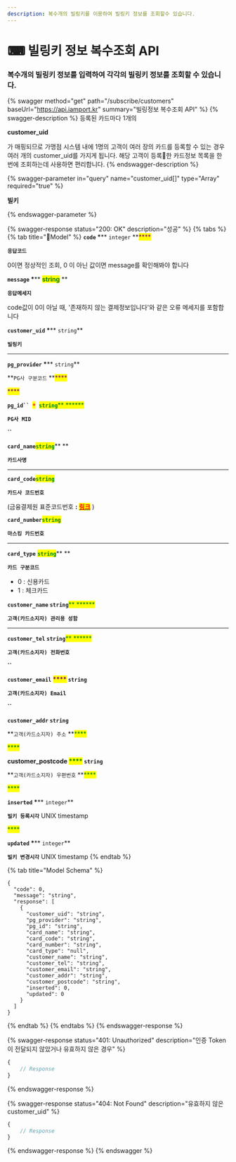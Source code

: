 ```yaml
---
description: 복수개의 빌링키를 이용하여 빌링키 정보를 조회할수 있습니다.
---
```


# ⌨ 빌링키 정보 복수조회 API

### 복수개의 빌링키 정보를 입력하여 각각의 빌링키 정보를 조회할 수 있습니다.

{% swagger method="get" path="/subscribe/customers" baseUrl="https://api.iamport.kr" summary="빌링정보 복수조회 API" %}
{% swagger-description %}
등록된 카드마다 1개의 

**customer_uid**

가 매핑되므로 가맹점 시스템 내에 1명의 고객이 여러 장의 카드를 등록할 수 있는 경우 여러 개의 customer_uid를 가지게 됩니다. 해당 고객이 등록한 카드정보 목록을 한 번에 조회하는데 사용하면 편리합니다.
{% endswagger-description %}

{% swagger-parameter in="query" name="customer_uid[]" type="Array" required="true" %}
<mark style="color:red;">

**빌키**

</mark>
{% endswagger-parameter %}

{% swagger-response status="200: OK" description="성공" %}
{% tabs %}
{% tab title="Model" %}
**`code`  **<mark style="color:red;">**\***</mark>**  **<mark style="color:purple;">**`integer`**</mark><mark style="color:purple;">** **</mark><mark style="color:purple;">****</mark>&#x20;

**`응답코드`**

0이면 정상적인 조회, 0 이 아닌 값이면 message를 확인해봐야 합니다



**`message`  **<mark style="color:red;">**\***</mark>**  **<mark style="color:green;">**string**</mark>** **&#x20;

**`응답메세지`**

code값이 0이 아닐 때, '존재하지 않는 결제정보입니다'와 같은 오류 메세지를 포함합니다



**`customer_uid`  **<mark style="color:red;">**\***</mark>**  **<mark style="color:green;">**`string`**</mark>

**`빌링키`**

****

**`pg_provider`  **<mark style="color:red;">**\***</mark>** **<mark style="color:green;">**`string`**</mark>

**`PG사 구분코드` **<mark style="color:purple;">****</mark>&#x20;

<mark style="color:purple;">****</mark>

**`pg_id`` `**<mark style="color:red;">**`*`**</mark>**` `**<mark style="color:green;">**`string`**</mark><mark style="color:green;">** **</mark><mark style="color:green;">****</mark>&#x20;

**`PG사 MID`**

**``**

**`card_name`**<mark style="color:green;">**`string`**</mark>** **&#x20;

**`카드사명`**&#x20;

****

**`card_code`**<mark style="color:green;">**`string`**</mark>

**`카드사 코드번호`**

(금융결제원 표준코드번호 **:** [<mark style="color:red;">**링크**</mark>](https://chaifinance.notion.site/53589280bbc94fab938d93257d452216?v=eb405baf52134b3f90d438e3bf763630) )



**`card_number`**<mark style="color:green;">**`string`**</mark>

**`마스킹 카드번호`**

****

**`card_type`**  <mark style="color:green;">**`string`**</mark>** **&#x20;

**`카드 구분코드`**

* 0 : 신용카드
* 1 : 체크카드



**`customer_name`    **<mark style="color:green;">**`string`**</mark><mark style="color:green;">**  **</mark><mark style="color:green;">****</mark> &#x20;

**`고객(카드소지자) 관리용 성함`**

****

**`customer_tel`    **<mark style="color:green;">**`string`**</mark><mark style="color:green;">**  **</mark><mark style="color:green;">****</mark> &#x20;

**`고객(카드소지자) 전화번호`**

**``**

**`customer_email`  **<mark style="color:purple;">****</mark>**  **<mark style="color:green;">**`string`**</mark>

**`고객(카드소지자) Email`**

**``**

**`customer_addr`    **<mark style="color:green;">**`string`**</mark>

**`고객(카드소지자) 주소` **<mark style="color:green;">****</mark>&#x20;

<mark style="color:green;">****</mark>

**customer\_postcode  **<mark style="color:green;">****</mark><mark style="color:green;">**  **</mark><mark style="color:green;">**`string`**</mark>

**`고객(카드소지자) 우편번호` **<mark style="color:green;">****</mark>&#x20;

<mark style="color:green;">****</mark>

**`inserted`  **<mark style="color:red;">**\***</mark>** **<mark style="color:purple;">**`integer`**</mark>

**`빌키 등록시각`** UNIX timestamp

<mark style="color:green;">****</mark>

**`updated`  **<mark style="color:red;">**\***</mark>** **<mark style="color:purple;">**`integer`**</mark>

**`빌키 변경시각`** UNIX timestamp
{% endtab %}

{% tab title="Model Schema" %}
```
{
  "code": 0,
  "message": "string",
  "response": [
    {
      "customer_uid": "string",
      "pg_provider": "string",
      "pg_id": "string",
      "card_name": "string",
      "card_code": "string",
      "card_number": "string",
      "card_type": "null",
      "customer_name": "string",
      "customer_tel": "string",
      "customer_email": "string",
      "customer_addr": "string",
      "customer_postcode": "string",
      "inserted": 0,
      "updated": 0
    }
  ]
}
```
{% endtab %}
{% endtabs %}
{% endswagger-response %}

{% swagger-response status="401: Unauthorized" description="인증 Token이 전달되지 않았거나 유효하지 않은 경우" %}
```javascript
{
    // Response
}
```
{% endswagger-response %}

{% swagger-response status="404: Not Found" description="유효하지 않은 customer_uid" %}
```javascript
{
    // Response
}
```
{% endswagger-response %}
{% endswagger %}
